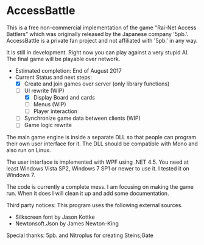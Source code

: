 # AccessBattle

This is a free non-commercial implementation of the game 
"Rai-Net Access Battlers" which was originally released 
by the Japanese company '5pb.'. 
AccessBattle is a private fan project and not affiliated with
'5pb.' in any way.

It is still in development. Right now you can play against
a very stupid AI. The final game will be playable over network.

- Estimated completion: End of August 2017
- Current Status and next steps:
  - [x] Create and join games over server (only library functions)
  - [ ] UI rewrite (WIP)
    - [x] Display Board and cards
	- [ ] Menus (WIP)
	- [ ] Player interaction	
  - [ ] Synchronize game data between clients (WIP)
  - [ ] Game logic rewrite

The main game engine is inside a separate DLL so that people
can program their own user interface for it. The DLL should
be compatible with Mono and also run on Linux.

The user interface is implemented with WPF using .NET 4.5.
You need at least Windows Vista SP2, Windows 7 SP1 or newer 
to use it. I tested it on Windows 7.

The code is currently a complete mess. I am focusing on
making the game run. When it does I will clean it up
and add some documentation.

Third party notices:
This program uses the following external sources.
- Silkscreen font by Jason Kottke
- Newtonsoft.Json by James Newton-King

Special thanks:
5pb. and Nitroplus for creating Steins;Gate